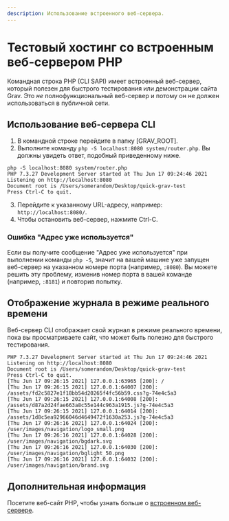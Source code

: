 ```yaml
---
description: Использование встроенного веб-сервера.
---
```


# Тестовый хостинг со встроенным веб-сервером PHP

Командная строка PHP (CLI SAPI) имеет встроенный веб-сервер, который полезен для быстрого тестирования или демонстрации сайта Grav. Это *не* полнофункциональный веб-сервер и потому он не должен использоваться в публичной сети.

## Использование веб-сервера CLI

1. В командной строке перейдите в папку [GRAV_ROOT].
2. Выполните команду `php -S localhost:8080 system/router.php`. Вы должны увидеть ответ, подобный приведенному ниже.

```
php -S localhost:8080 system/router.php
PHP 7.3.27 Development Server started at Thu Jun 17 09:24:46 2021
Listening on http://localhost:8080
Document root is /Users/somerandom/Desktop/quick-grav-test
Press Ctrl-C to quit.
```

3. Перейдите к указанному URL-адресу, например: `http://localhost:8080/`.
4. Чтобы остановить веб-сервер, нажмите Ctrl-C.

### Ошибка "Адрес уже используется"

Если вы получите сообщение "Адрес уже используется" при выполнении команды `php -S`, значит на вашей машине уже запущен веб-сервер на указанном номере порта (например, `:8080`). Вы можете решить эту проблему, изменив номер порта в вашей команде (например, `:8181`) и повторив попытку.

## Отображение журнала в режиме реального времени

Веб-сервер CLI отображает свой журнал в режиме реального времени, пока вы просматриваете сайт, что может быть полезно для быстрого тестирования.

```
PHP 7.3.27 Development Server started at Thu Jun 17 09:24:46 2021
Listening on http://localhost:8080
Document root is /Users/somerandom/Desktop/quick-grav-test
Press Ctrl-C to quit.
[Thu Jun 17 09:26:15 2021] 127.0.0.1:63965 [200]: /
[Thu Jun 17 09:26:15 2021] 127.0.0.1:64007 [200]: /assets/fd2c5827e1f18bb54d20265f4fc56b59.css?g-74e4c5a3
[Thu Jun 17 09:26:15 2021] 127.0.0.1:64008 [200]: /assets/d87a2d24fae663a8c55e144c963a1915.js?g-74e4c5a3
[Thu Jun 17 09:26:15 2021] 127.0.0.1:64014 [200]: /assets/1d8c5ea92966046d4649472f1630a253.js?g-74e4c5a3
[Thu Jun 17 09:26:16 2021] 127.0.0.1:64024 [200]: /user/images/navigation/logo_small.png
[Thu Jun 17 09:26:16 2021] 127.0.0.1:64028 [200]: /user/images/navigation/bgdark.svg
[Thu Jun 17 09:26:16 2021] 127.0.0.1:64030 [200]: /user/images/navigation/bglight_50.png
[Thu Jun 17 09:26:16 2021] 127.0.0.1:64032 [200]: /user/images/navigation/brand.svg
```

## Дополнительная информация

Посетите веб-сайт PHP, чтобы узнать больше о [встроенном веб-сервере](https://www.php.net/manual/ru/features.commandline.webserver.php?target=_blank).

